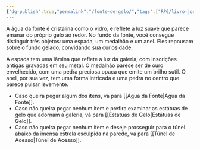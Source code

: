 ```yaml
---
{"dg-publish":true,"permalink":"/fonte-de-gelo/","tags":["RPG/livro-jogo/Aasthar/story-points"],"created":"2024-12-24T17:30:50.943-05:00","updated":"2025-01-26T19:01:43.116-05:00"}
---
```



A água da fonte é cristalina como o vidro, e reflete a luz suave que parece emanar do próprio gelo ao redor. No fundo da fonte, você consegue distinguir três objetos: uma espada, um medalhão e um anel. Eles repousam sobre o fundo gelado, convidando sua curiosidade. 

A espada tem uma lâmina que reflete a luz da galeria, com inscrições antigas gravadas em seu metal. O medalhão parece ser de ouro envelhecido, com uma pedra preciosa opaca que emite um brilho sutil. O anel, por sua vez, tem uma forma intricada e uma pedra no centro que parece pulsar levemente.

- Caso queira pegar algum dos itens, vá para [[Água da Fonte\|Água da Fonte]].
- Caso não queira pegar nenhum item e prefira examinar as estátuas de gelo que adornam a galeria, vá para [[Estátuas de Gelo\|Estátuas de Gelo]].
- Caso não queira pegar nenhum item e deseje prosseguir para o túnel abaixo da imensa estrela esculpida na parede, vá para [[Túnel de Acesso\|Túnel de Acesso]].
